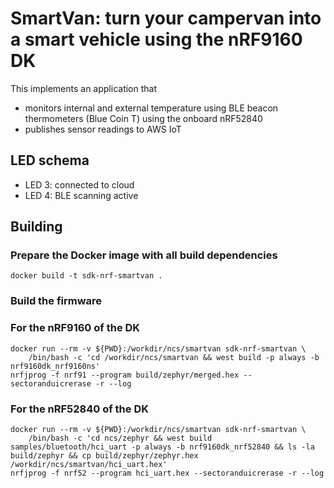# SmartVan: turn your campervan into a smart vehicle using the nRF9160 DK

This implements an application that

- monitors internal and external temperature using BLE beacon thermometers (Blue Coin T) using the onboard nRF52840
- publishes sensor readings to AWS IoT

## LED schema

- LED 3: connected to cloud
- LED 4: BLE scanning active

## Building

### Prepare the Docker image with all build dependencies

    docker build -t sdk-nrf-smartvan .

### Build the firmware

### For the nRF9160 of the DK

    docker run --rm -v ${PWD}:/workdir/ncs/smartvan sdk-nrf-smartvan \
        /bin/bash -c 'cd /workdir/ncs/smartvan && west build -p always -b nrf9160dk_nrf9160ns'
    nrfjprog -f nrf91 --program build/zephyr/merged.hex --sectoranduicrerase -r --log

### For the nRF52840 of the DK

    docker run --rm -v ${PWD}:/workdir/ncs/smartvan sdk-nrf-smartvan \
        /bin/bash -c 'cd ncs/zephyr && west build samples/bluetooth/hci_uart -p always -b nrf9160dk_nrf52840 && ls -la build/zephyr && cp build/zephyr/zephyr.hex /workdir/ncs/smartvan/hci_uart.hex'
    nrfjprog -f nrf52 --program hci_uart.hex --sectoranduicrerase -r --log
